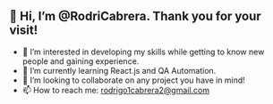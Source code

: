 ## 👋 Hi, I’m @RodriCabrera. Thank you for your visit!
- 👀 I’m interested in developing my skills while getting to know new people and gaining experience.
- 🌱 I’m currently learning React.js and QA Automation.
- 💞️ I’m looking to collaborate on any project you have in mind!
- 📫 How to reach me: rodrigo1cabrera2@gmail.com
